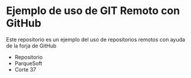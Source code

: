 # Ejemplo de uso de GIT Remoto con GitHub
Este repositorio es un ejemplo del uso de repositorios remotos con ayuda de la forja de GitHub
- Repositorio
- ParqueSoft
- Corte 37